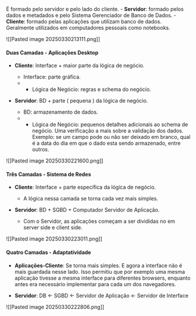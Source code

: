 É formado pelo servidor e pelo lado do cliente. 
	- **Servidor**: formado pelos dados e metadados e pelo Sistema Gerenciador de Banco de Dados.
	- **Cliente**: formado pelas aplicações que utilizam banco de dados. Geralmente utilizados em computadores pessoais como notebooks.

![[Pasted image 20250330213111.png]]
#### Duas Camadas -  Aplicações Desktop

- **Cliente**: Interface + maior parte da lógica de negócio.
	- Interface: parte gráfica.
	- + Lógica de Negócio: regras e schema do negócio.

- **Servidor**: BD + parte ( pequena ) da lógica de negócio.
	- BD: armazenamento de dados.
	- - Lógica de Negócio: pequenos detalhes adicionais ao schema de negócio. Uma verificação a mais sobre a validação dos dados. Exemplo: se um campo pode ou não ser deixado em branco, qual é a data do dia em que o dado esta sendo armazenado, entre outros.

![[Pasted image 20250330221600.png]]

#### Três Camadas - Sistema de Redes

- **Cliente**: Interface + parte específica da lógica de negócio.
	- A lógica nessa camada se torna cada vez mais simples.
	
- **Servidor**: BD + SGBD + Computador Servidor de Aplicação.
	- Com o Servidor, as aplicações começam a ser divididas no em server side e client side.

![[Pasted image 20250330223011.png]]

#### Quatro Camadas - Adaptatividade 

- **Aplicações-Cliente**: Se torna mais simples. E agora a interface não é mais guardada nesse lado. Isso permitiu que por exemplo uma mesma aplicação tivesse a mesma interface para diferentes browsers, enquanto antes era necessário implementar para cada um dos navegadores.

- **Servidor**: DB <- SGBD <- Servidor de Aplicação <- Servidor de Interface 

![[Pasted image 20250330222806.png]]



